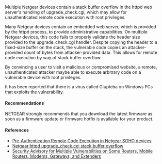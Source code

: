 Multiple Netgear devices contain a stack buffer overflow in the httpd web server's handling of upgrade_check.cgi, 
which may allow for unauthenticated remote code execution with root privileges.

Many Netgear devices contain an embedded web server, which is provided by the httpd process, 
to provide administrative capabilities. On multiple Netgear devices, this code fails to properly validate
the header size provided to the upgrade_check.cgi handler. Despite copying the header to a fixed-size buffer 
on the stack, the vulnerable code copies an attacker-provided count of bytes from attacker-provided data. 
This allows for remote code execution by way of stack buffer overflow.

By convincing a user to visit a malicious or compromised website, a remote, unauthenticated attacker maybe able 
to execute arbitrary code on a vulnerable device with root privileges.

It has been reported that there is a virus called Glupteba on Windows PCs that exploits the vulnerability.

#### Recommendations

NETGEAR strongly recommends that you download the latest firmware as soon as a firmware update or firmware hotfix is available for your product.

#### References

- [Pre-Authentication Remote Code Execution in Netgear SOHO devices](https://github.com/grimm-co/NotQuite0DayFriday/tree/2776cfb25e2a94ebc39e6518bc9139101f20266d/2020.06.15-netgear)
- [Netgear httpd upgrade_check.cgi stack buffer overflow](https://www.kb.cert.org/vuls/id/576779)
- [Security Advisory for Multiple Vulnerabilities on Some Routers, Mobile Routers, Modems, Gateways, and Extenders](https://kb.netgear.com/000061982/Security-Advisory-for-Multiple-Vulnerabilities-on-Some-Routers-Mobile-Routers-Modems-Gateways-and-Extenders)

